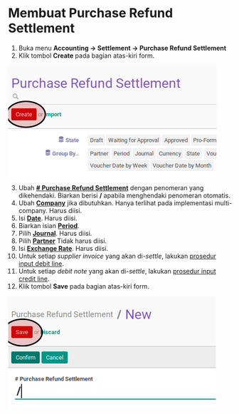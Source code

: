 # Membuat Purchase Refund Settlement

1. Buka menu **Accounting -> Settlement -> Purchase Refund Settlement**
2. Klik tombol **Create** pada bagian atas-kiri form.

![](../../img/purchase-refund-settlement/tombol-create.png)

3. Ubah **[# Purchase Refund Settlement](./penjelasan.md#field-name)** dengan penomeran yang dikehendaki. Biarkan berisi **/** apabila menghendaki penomeran otomatis.
4. Ubah **[Company](./penjelasan.md#field-company)** jika dibutuhkan. Hanya terlihat pada implementasi multi-company. Harus diisi.
5. Isi **[Date](./penjelasan.md#field-date)**. Harus diisi.
6. Biarkan isian **[Period](./penjelasan.md#field-period)**.
7. Pilih **[Journal](./penjelasan.md#field-journal)**. Harus diisi.
8. Pilih **[Partner](./penjelasan.md#field-partner)** Tidak harus diisi.
9. Isi **[Exchange Rate](./penjelasan.md#field-exchange-rate)**. Harus diisi.
10. Untuk setiap *supplier invoice* yang akan di-*settle*, lakukan [prosedur input debit line](./debit-line.md).
11. <a name="langkah-11">Untuk</a> setiap *debit note* yang akan di-*settle*, lakukan [prosedur input credit line](./credit-line.md).
12. <a name="langkah-12">Klik</a> tombol **Save** pada bagian atas-kiri form.

![](../../img/purchase-refund-settlement/tombol-save.png)
